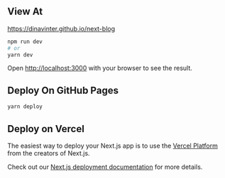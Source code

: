  
## View At
https://dinavinter.github.io/next-blog
 
```bash
npm run dev
# or
yarn dev
```

Open [http://localhost:3000](http://localhost:3000) with your browser to see the result.
  
## Deploy On GitHub Pages

```bash 
yarn deploy
```


 
## Deploy on Vercel

The easiest way to deploy your Next.js app is to use the [Vercel Platform](https://vercel.com/new?utm_medium=default-template&filter=next.js&utm_source=create-next-app&utm_campaign=create-next-app-readme) from the creators of Next.js.

Check out our [Next.js deployment documentation](https://nextjs.org/docs/deployment) for more details.
